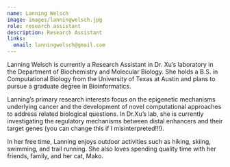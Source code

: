 ```yaml
---
name: Lanning Welsch
image: images/lanningwelsch.jpg
role: research assistant
description: Research Assistant
links:
  email: lanningwelsch@gmail.com
---
```


Lanning Welsch is currently a Research Assistant in Dr. Xu’s laboratory in the Department of Biochemistry and Molecular Biology. She holds a B.S. in Computational Biology from the University of Texas at Austin and plans to pursue a graduate degree in Bioinformatics.

Lanning’s primary research interests focus on the epigenetic mechanisms underlying cancer and the development of novel computational approaches to address related biological questions. In Dr.Xu’s lab, she is currently investigating the regulatory mechanisms between distal enhancers and their target genes (you can change this if I misinterpreted!!!).

In her free time, Lanning enjoys outdoor activities such as hiking, skiing, swimming, and trail running. She also loves spending quality time with her friends, family, and her cat, Mako.
